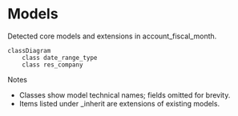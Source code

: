 # Models

Detected core models and extensions in account_fiscal_month.

```mermaid
classDiagram
    class date_range_type
    class res_company
```

Notes
- Classes show model technical names; fields omitted for brevity.
- Items listed under _inherit are extensions of existing models.
